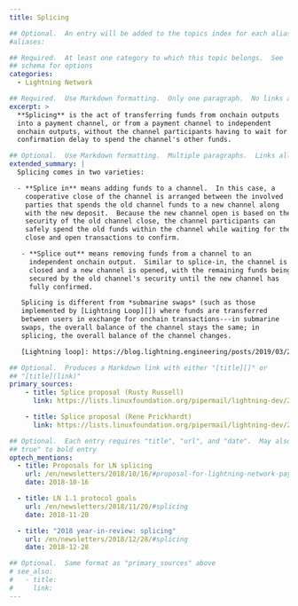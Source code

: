 ```yaml
---
title: Splicing

## Optional.  An entry will be added to the topics index for each alias
#aliases:

## Required.  At least one category to which this topic belongs.  See
## schema for options
categories:
  - Lightning Network

## Required.  Use Markdown formatting.  Only one paragraph.  No links allowed.
excerpt: >
  **Splicing** is the act of transferring funds from onchain outputs
  into a payment channel, or from a payment channel to independent
  onchain outputs, without the channel participants having to wait for a
  confirmation delay to spend the channel's other funds.

## Optional.  Use Markdown formatting.  Multiple paragraphs.  Links allowed.
extended_summary: |
  Splicing comes in two varieties:

  - **Splice in** means adding funds to a channel.  In this case, a
    cooperative close of the channel is arranged between the involved
    parties that spends the old channel funds to a new channel along
    with the new deposit.  Because the new channel open is based on the
    security of the old channel close, the channel participants can
    safely spend the old funds within the channel while waiting for the
    close and open transactions to confirm.

   - **Splice out** means removing funds from a channel to an
     independent onchain output.  Similar to splice-in, the channel is
     closed and a new channel is opened, with the remaining funds being
     secured by the old channel's security until the new channel has
     fully confirmed.

   Splicing is different from *submarine swaps* (such as those
   implemented by [Lightning Loop][]) where funds are transferred
   between users in exchange for onchain transactions---in submarine
   swaps, the overall balance of the channel stays the same; in
   splicing, the overall balance of the channel changes.

   [Lightning loop]: https://blog.lightning.engineering/posts/2019/03/20/loop.html

## Optional.  Produces a Markdown link with either "[title][]" or
## "[title](link)"
primary_sources:
    - title: Splice proposal (Rusty Russell)
      link: https://lists.linuxfoundation.org/pipermail/lightning-dev/2018-October/001434.html

    - title: Splice proposal (Rene Prickhardt)
      link: https://lists.linuxfoundation.org/pipermail/lightning-dev/2018-October/001437.html

## Optional.  Each entry requires "title", "url", and "date".  May also use "feature:
## true" to bold entry
optech_mentions:
  - title: Proposals for LN splicing
    url: /en/newsletters/2018/10/16/#proposal-for-lightning-network-payment-channel-splicing
    date: 2018-10-16

  - title: LN 1.1 protocol goals
    url: /en/newsletters/2018/11/20/#splicing
    date: 2018-11-20

  - title: "2018 year-in-review: splicing"
    url: /en/newsletters/2018/12/28/#splicing
    date: 2018-12-28

## Optional.  Same format as "primary_sources" above
# see_also:
#   - title:
#     link:
---
```

